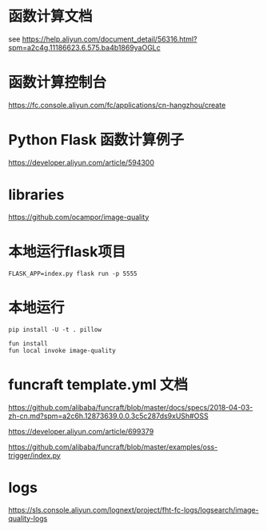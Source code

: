 # 函数计算文档

see https://help.aliyun.com/document_detail/56316.html?spm=a2c4g.11186623.6.575.ba4b1869yaOGLc

# 函数计算控制台

https://fc.console.aliyun.com/fc/applications/cn-hangzhou/create

# Python Flask 函数计算例子

https://developer.aliyun.com/article/594300

# libraries

https://github.com/ocampor/image-quality

# 本地运行flask项目

    FLASK_APP=index.py flask run -p 5555

# 本地运行

    pip install -U -t . pillow

    fun install
    fun local invoke image-quality

# funcraft template.yml 文档

https://github.com/alibaba/funcraft/blob/master/docs/specs/2018-04-03-zh-cn.md?spm=a2c6h.12873639.0.0.3c5c287ds9xUSh#OSS

https://developer.aliyun.com/article/699379

https://github.com/alibaba/funcraft/blob/master/examples/oss-trigger/index.py

# logs 

https://sls.console.aliyun.com/lognext/project/fht-fc-logs/logsearch/image-quality-logs